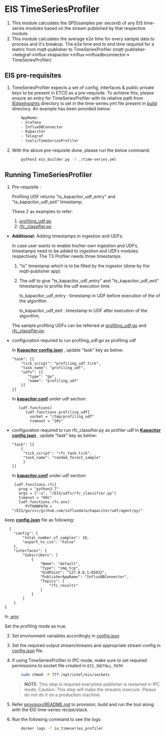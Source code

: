 # EIS TimeSeriesProfiler

1. This module calculates the SPS(samples per second) of any EIS time-series modules based on the stream published by that respective module.
2. This module calculates the average e2e time for every sample data to process and it's breakup. The e2e time end to end time required
   for a metric from mqtt-publisher to TimeSeriesProfiler (mqtt-publisher->telegraf->influx->kapacitor->influx->influxdbconnector->
   TimeSeriesProfiler)


## EIS pre-requisites

1. TimeSeriesProfiler expects a set of config, interfaces & public private keys to be present in ETCD as a pre-requisite.
    To achieve this, please ensure an entry for TimeSeriesProfiler with its relative path from [IEdgeInsights](../../) directory is set in the time-series.yml file present in [build](../../build) directory. An example has been provided below:
    ```sh
        AppName:
        - Grafana
        - InfluxDBConnector
        - Kapacitor
        - Telegraf
        - tools/TimeSeriesProfiler
    ```

2. With the above pre-requisite done, please run the below command:
    ```sh
        python3 eis_builder.py -f ./time-series.yml
    ```


## Running TimeSeriesProfiler

1. Pre-requisite :

   Profiling UDF returns "ts_kapacitor_udf_entry" and "ts_kapacitor_udf_exit" timestamp.  
   
    These 2 as examples to refer:
    1. [profiling_udf.go](../../Kapacitor/udfs/profiling_udf.go)
    2. [rfc_classifier.py](../../Kapacitor/udfs/rfc_classifier.py)
   
* **Additional:** Adding timestamps in ingestion and UDFs:

  In case user wants to enable his/her own ingestion and UDFs, timestamps need to be added to ingestion and UDFs modules respectively.
  The TS Profiler needs three timestamps.

  1. "ts" timestamp which is to be filled by the ingestor (done by the mqtt-publisher app).

  2. The udf to give "ts_kapacitor_udf_entry" and "ts_kapacitor_udf_exit" timestamps to profile the udf execution time.

     ts_kapacitor_udf_entry : timestamp in UDF before execution of the of the algorithm

     ts_kapacitor_udf_exit : timestamp in UDF after execution of the algorithm.

    The sample profiling UDFs can be referred at [profiling_udf.go](../../Kapacitor/udfs/profiling_udf.go) and [rfc_classifier.py](../../Kapacitor/udfs/rfc_classifier.py).

* configuration required to run profiling_udf.go as profiling udf

   In **[Kapacitor config.json](../../Kapacitor/config.json)** , update "task" key as below:
   ```
   "task": [{
       "tick_script": "profiling_udf.tick",
       "task_name": "profiling_udf",
       "udfs": [{
          "type": "go",
          "name": "profiling_udf"
       }]
   }]
   ```
   In **[kapacitor.conf](../../Kapacitor/config/kapacitor.conf)** under udf section:

   ```
      [udf.functions]
         [udf.functions.profiling_udf]
           socket = "/tmp/profiling_udf"
           timeout = "20s"

   ```
 * configuration required to run rfc_classifier.py as profiler udf
   In **[Kapacitor config.json](../../Kapacitor/config.json)** , update "task" key as below:
   ```
   "task": [{
       {
        "tick_script": "rfc_task.tick",
        "task_name": "random_forest_sample"
        }
   }]
   ```
   In **[kapacitor.conf](../../Kapacitor/config/kapacitor.conf)** under udf section:

   ```
    [udf.functions.rfc]
      prog = "python3.7"
      args = ["-u", "/EIS/udfs/rfc_classifier.py"]
      timeout = "60s"
      [udf.functions.rfc.env]
         PYTHONPATH = "/EIS/go/src/github.com/influxdata/kapacitor/udf/agent/py/"
   ```
  keep **[config.json](./config.json)** file as following:
```
  {
    "config": {
        "total_number_of_samples": 10,
        "export_to_csv": "False"
    },
    "interfaces": {
        "Subscribers": [
            {
                "Name": "default",
                "Type": "zmq_tcp",
                "EndPoint": "127.0.0.1:65032",
                "PublisherAppName": "InfluxDBConnector",
                "Topics": [
                    "rfc_results"
                ]
            }
        ]
    }
}
```



   In [.env](../../build/.env):

   Set the profiling mode as true.

2. Set environment variables accordingly in [config.json](config.json)

3. Set the required output stream/streams and appropriate stream config in [config.json](config.json) file.

4. If using TimeSeriesProfiler in IPC mode, make sure to set required permissions to socket file created in `EIS_INSTALL_PATH`

    ```sh
        sudo chmod -R 777 /opt/intel/eis/sockets
    ```
    > **NOTE**: This step is required everytime publisher is restarted in IPC mode.
    > Caution: This step will make the streams insecure. Please do not do it on a production machine.

5. Refer [provision/README.md](../../README.md) to provision, build and run the tool along with the EIS time-series recipe/stack.

6. Run the following command to see the logs:

    ```sh
        docker logs -f ia_timeseries_profiler
    ```

